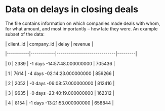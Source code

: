 ﻿# Data on delays in closing deals

The file contains information on which companies made deals with whom, for what amount, and most importantly – how late they were. An example subset of the data:

| client_id | company_id | delay                       | revenue |
|-----------|------------|-----------------------------|---------|
| 0         | 2389       | -1 days -14:57:48.000000000 | 705436  |
| 1         | 7614       | -4 days -02:14:23.000000000 | 859266  |
| 2         | 2052       | -0 days -06:08:57.000000000 | 812416  |
| 3         | 9635       | -0 days -23:40:19.000000000 | 162312  |
| 4         | 8154       | -1 days -13:21:53.000000000 | 658844  |
